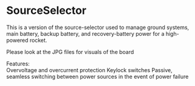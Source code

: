 # SourceSelector

This is a version of the source-selector used to manage ground systems, main battery, backup battery, and recovery-battery power for a high-powered rocket. 

Please look at the JPG files for visuals of the board

Features: 
<br>
Overvoltage and overcurrent protection 
Keylock switches 
Passive, seamless switching between power sources in the event of power failure

